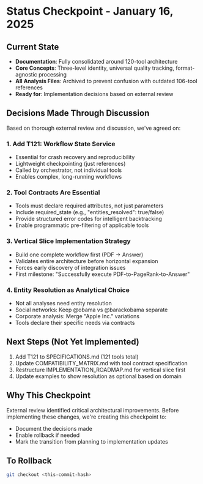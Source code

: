 # Status Checkpoint - January 16, 2025

## Current State
- **Documentation**: Fully consolidated around 120-tool architecture
- **Core Concepts**: Three-level identity, universal quality tracking, format-agnostic processing
- **All Analysis Files**: Archived to prevent confusion with outdated 106-tool references
- **Ready for**: Implementation decisions based on external review

## Decisions Made Through Discussion

Based on thorough external review and discussion, we've agreed on:

### 1. Add T121: Workflow State Service
- Essential for crash recovery and reproducibility
- Lightweight checkpointing (just references)
- Called by orchestrator, not individual tools
- Enables complex, long-running workflows

### 2. Tool Contracts Are Essential
- Tools must declare required attributes, not just parameters
- Include required_state (e.g., "entities_resolved": true/false)
- Provide structured error codes for intelligent backtracking
- Enable programmatic pre-filtering of applicable tools

### 3. Vertical Slice Implementation Strategy
- Build one complete workflow first (PDF → Answer)
- Validates entire architecture before horizontal expansion
- Forces early discovery of integration issues
- First milestone: "Successfully execute PDF-to-PageRank-to-Answer"

### 4. Entity Resolution as Analytical Choice
- Not all analyses need entity resolution
- Social networks: Keep @obama vs @barackobama separate
- Corporate analysis: Merge "Apple Inc." variations
- Tools declare their specific needs via contracts

## Next Steps (Not Yet Implemented)

1. Add T121 to SPECIFICATIONS.md (121 tools total)
2. Update COMPATIBILITY_MATRIX.md with tool contract specification
3. Restructure IMPLEMENTATION_ROADMAP.md for vertical slice first
4. Update examples to show resolution as optional based on domain

## Why This Checkpoint

External review identified critical architectural improvements. Before implementing these changes, we're creating this checkpoint to:
- Document the decisions made
- Enable rollback if needed
- Mark the transition from planning to implementation updates

## To Rollback
```bash
git checkout <this-commit-hash>
```